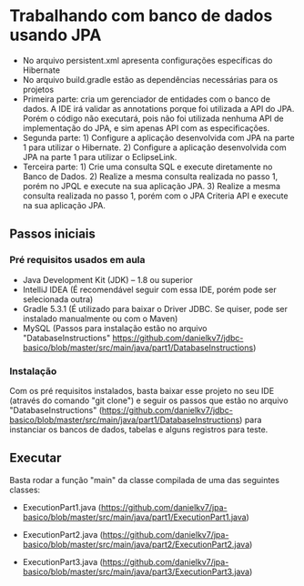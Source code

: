 # Trabalhando com banco de dados usando JPA
- No arquivo persistent.xml apresenta configurações específicas do Hibernate <br>
- No arquivo build.gradle estão as dependências necessárias para os projetos <br>
- Primeira parte: cria um gerenciador de entidades com o banco de dados. A IDE irá validar as annotations porque foi utilizada a API do JPA. Porém o código não executará, pois não foi utilizada nenhuma API de implementação do JPA, e sim apenas API com as especificações.<br>
- Segunda parte: 1) Configure a aplicação desenvolvida com JPA na parte 1 para utilizar o Hibernate. 2) Configure a aplicação desenvolvida com JPA na parte 1 para utilizar o EclipseLink. <br>
- Terceira parte: 1) Crie uma consulta SQL e execute diretamente no Banco de Dados. 2) Realize a mesma consulta realizada no passo 1, porém no JPQL e execute na sua aplicação JPA. 3) Realize a mesma consulta realizada no passo 1, porém com o JPA Criteria API e execute na sua aplicação JPA.

## Passos iniciais

### Pré requisitos usados em aula
- Java Development Kit (JDK) – 1.8 ou superior
- IntelliJ IDEA (É recomendável seguir com essa IDE, porém pode ser selecionada outra)
- Gradle 5.3.1 (É utilizado para baixar o Driver JDBC. Se quiser, pode ser instalado manualmente ou com o Maven)
- MySQL (Passos para instalação estão no arquivo "DatabaseInstructions" https://github.com/danielkv7/jdbc-basico/blob/master/src/main/java/part1/DatabaseInstructions)

### Instalação
Com os pré requisitos instalados, basta baixar esse projeto no seu IDE (através do comando "git clone") e seguir os passos que estão no arquivo "DatabaseInstructions" (https://github.com/danielkv7/jdbc-basico/blob/master/src/main/java/part1/DatabaseInstructions) para instanciar os bancos de dados, tabelas e alguns registros para teste.

## Executar
Basta rodar a função "main" da classe compilada de uma das seguintes classes:

- ExecutionPart1.java (https://github.com/danielkv7/jpa-basico/blob/master/src/main/java/part1/ExecutionPart1.java)

- ExecutionPart2.java (https://github.com/danielkv7/jpa-basico/blob/master/src/main/java/part2/ExecutionPart2.java)

- ExecutionPart3.java (https://github.com/danielkv7/jpa-basico/blob/master/src/main/java/part3/ExecutionPart3.java)
